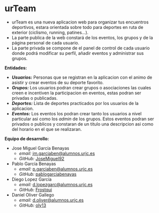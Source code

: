 # urTeam

* urTeam es una nueva aplicacion web para organizar tus encuentros deportivos, estara orientada sobre todo para deportes en ruta de exterior (ciclismo, running, patines...).  
* La parte publica de la web constará de los eventos, los grupos y de la página personal de cada usuario.  
* La parte privada se compone de el panel de control de cada usuario donde podrá modificar su perfil, añadir eventos y administrar sus grupos.

__Entidades:__
* ___Usuarios:___ Personas que se registran en la aplicacion con el animo de asistir y crear eventos de su deporte favorito.
* ___Grupos:___ Los usuarios podran crear grupos o asociaciones las cuales creen e incentiven la participacion en eventos, estas podran ser privadas o publicadas.
* ___Deportes:___ Lista de deportes practicados por los usuarios de la aplicacion.
* ___Eventos:___ Los eventos los podran crear tanto los usuarios a nivel particular asi como los _admin_ de los grupos. Estos eventos podran ser privados o publicos y constaran de un titulo una descripcion asi como del horario en el que se realizaran.

__Equipo de desarrollo:__
* Jose Miguel García Benayas
  * _email:_ jm.garciaben@alumnos.urjc.es
  * _GitHub:_ [JoseMiguel92](https://github.com/JoseMiguel92)
* Pablo García Benayas
  * _email:_ p.garciaben@alumnos.urjc.es
  * _GitHub:_ [pablogarciabenayas](https://github.com/pablogarciabenayas)
* Diego Lopez García
  * _email:_ d.lopezgarc@alumnos.urjc.es
  * _GitHub:_ [Frostqui](https://github.com/Frostqui)
* Daniel Oliver Gallego
  * _email:_ d.oliver@alumnos.urjc.es
  * _GitHub:_ [oly13](https://github.com/oly13)
